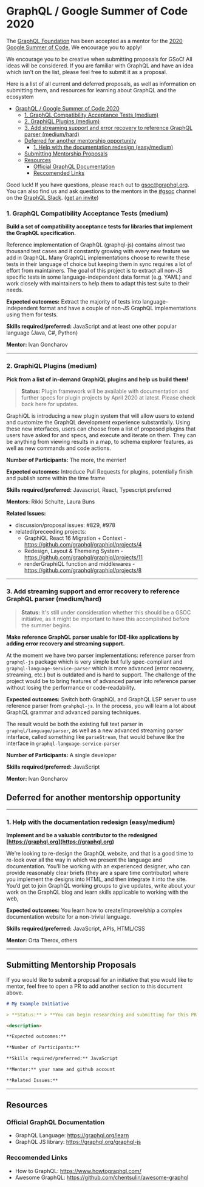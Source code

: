# GraphQL / Google Summer of Code 2020

The [GraphQL Foundation](https://foundation.graphql.org) has been accepted as a mentor for the [2020 Google Summer of Code.](https://summerofcode.withgoogle.com/) We encourage you to apply!

We encourage you to be creative when submitting proposals for GSoC! All ideas will be considered. If you are familiar with GraphQL and have an idea which isn't on the list, please feel free to submit it as a proposal.

Here is a list of all current and deferred proposals, as well as information on submitting them, and resources for learning about GraphQL and the ecosystem

- [GraphQL / Google Summer of Code 2020](#graphql--google-summer-of-code-2020)
    - [1. GraphQL Compatibility Acceptance Tests (medium)](#1-graphql-compatibility-acceptance-tests-medium)
    - [2. GraphiQL Plugins (medium)](#2-graphiql-plugins-medium)
    - [3. Add streaming support and error recovery to reference GraphQL parser (medium/hard)](#3-add-streaming-support-and-error-recovery-to-reference-graphql-parser-mediumhard)
  - [Deferred for another mentorship opportunity](#deferred-for-another-mentorship-opportunity)
    - [1. Help with the documentation redesign (easy/medium)](#1-help-with-the-documentation-redesign-easymedium)
  - [Submitting Mentorship Proposals](#submitting-mentorship-proposals)
  - [Resources](#resources)
    - [Official GraphQL Documentation](#official-graphql-documentation)
    - [Reccomended Links](#reccomended-links)

Good luck! If you have questions, please reach out to [gsoc@graphql.org](mailto:gsoc@graphql.org). You can also find us and ask questions to the mentors in the [#gsoc](https://graphql.slack.com/archives/CUB2DBYTF) channel on the [GraphQL Slack](https://graphql.slack.com). ([get an invite](https://slack-invite.graphql.org))

### 1. GraphQL Compatibility Acceptance Tests (medium)

**Build a set of compatibility acceptance tests for libraries that implement the GraphQL specification.**

Reference implementation of GraphQL (graphql-js) contains almost two thousand test cases and it constantly growing with every new feature we add in GraphQL. Many GraphQL implementations choose to rewrite these tests in their language of choice but keeping them in sync requires a lot of effort from maintainers. The goal of this project is to extract all non-JS specific tests in some language-independent data format (e.g. YAML) and work closely with maintainers to help them to adapt this test suite to their needs.

**Expected outcomes:** Extract the majority of tests into language-independent format and have a couple of non-JS GraphQL implementations using them for tests.

**Skills required/preferred:** JavaScript and at least one other popular language (Java, C#, Python)

**Mentor:** Ivan Goncharov

---

### 2. GraphiQL Plugins (medium)

**Pick from a list of in-demand GraphiQL plugins and help us build them!**

> **Status:** Plugin framework will be available with documentation and further specs for plugin projects by April 2020 at latest. Please check back here for updates.

GraphiQL is introducing a new plugin system that will allow users to extend and customize the GraphQL development experience substantially. Using these new interfaces, users can choose from a list of proposed plugins that users have asked for and specs, and execute and iterate on them. They can be anything from viewing results in a map, to schema explorer features, as well as new commands and code actions.

**Number of Participants:** The more, the merrier!

**Expected outcomes:** Introduce Pull Requests for plugins, potentially finish and publish some within the time frame

**Skills required/preferred:** Javascript, React, Typescript preferred

**Mentors:** Rikki Schulte, Laura Buns

**Related Issues:**

- discussion/proposal issues: #829, #978
- related/preceeding projects:
  - GraphiQL React 16 Migration + Context - https://github.com/graphql/graphiql/projects/4
  - Redesign, Layout & Themeing System - https://github.com/graphql/graphiql/projects/11
  - renderGraphiQL function and middlewares - https://github.com/graphql/graphiql/projects/8

---

### 3. Add streaming support and error recovery to reference GraphQL parser (medium/hard)

> **Status:** It's still under consideration whether this should be a GSOC initiative, as it might be important to have this accomplished before the summer begins.

**Make reference GraphQL parser usable for IDE-like applications by adding error recovery and streaming support.**

At the moment we have two parser implementations: reference parser from `graphql-js` package which is very simple but fully spec-compliant and `graphql-language-service-parser` which is more advanced (error recovery, streaming, etc.) but is outdated and is hard to support. The challenge of the project would be to bring features of advanced parser into reference parser without losing the performance or code-readability.

**Expected outcomes:** Switch both GraphiQL and GraphQL LSP server to use reference parser from `grahphql-js`. In the process, you will learn a lot about GraphQL grammar and advanced parsing techniques.

The result would be both the existing full text parser in `graphql/language/parser`, as well as a new advanced streaming parser interface, called something like `parseStream`, that would behave like the interface in `graphql-language-service-parser`

**Number of Participants:** A single developer

**Skills required/preferred:** JavaScript

**Mentor:** Ivan Goncharov

## Deferred for another mentorship opportunity

---

### 1. Help with the documentation redesign (easy/medium)

**Implement and be a valuable contributor to the redesigned [https://graphql.org](https://graphql.org)**

We’re looking to re-design the GraphQL website, and that is a good time to re-look over all the way in which we present the language and documentation.
You’ll be working with an experienced designer, who can provide reasonably clear briefs (they are a spare time contributor) where you implement the designs into HTML, and then integrate it into the site.
You’d get to join GraphQL working groups to give updates, write about your work on the GraphQL blog and learn skills applicable to working with the web,

**Expected outcomes:** You learn how to create/improve/ship a complex documentation website for a non-trivial language.

**Skills required/preferred:** JavaScript, APIs, HTML/CSS

**Mentor:** Orta Therox, others

---

## Submitting Mentorship Proposals

If you would like to submit a proposal for an initiative that you would like to mentor, feel free to open a PR to add another section to this document above.

```md
# My Example Initiative

> **Status:** > **You can begin researching and submitting for this PR now**

<description>

**Expected outcomes:**

**Number of Participants:**

**Skills required/preferred:** JavaScript

**Mentor:** your name and github account

**Related Issues:**
```

---

## Resources

### Official GraphQL Documentation

- GraphQL Language: https://graphql.org/learn
- GraphQL JS library: https://graphql.org/graphql-js

### Reccomended Links

- How to GraphQL: https://www.howtographql.com/
- Awesome GraphQL: https://github.com/chentsulin/awesome-graphql
